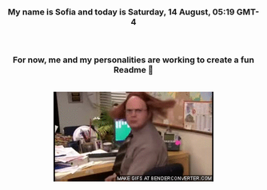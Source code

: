 


<div align="center">
<h3 >My name is Sofia and today is Saturday, 14 August, 05:19 GMT-4</h3><br>
<h3 >For now, me and my personalities are working to create a fun Readme 👋
</h3><br>
<img src='img/dwight.gif' alt='working...'/>
</div>
